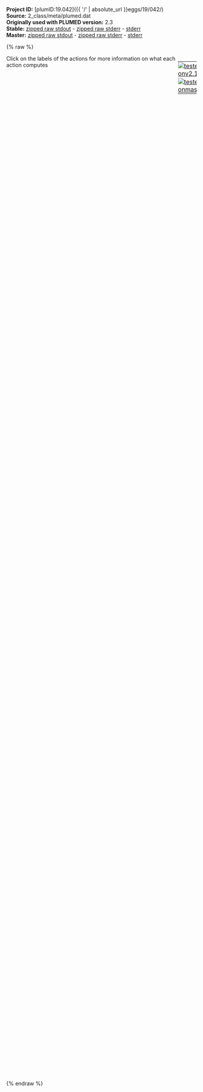**Project ID:** [plumID:19.042]({{ '/' | absolute_url }}eggs/19/042/)  
**Source:** 2_class/meta/plumed.dat  
**Originally used with PLUMED version:** 2.3  
**Stable:** [zipped raw stdout](plumed.dat.plumed.stdout.txt.zip) - [zipped raw stderr](plumed.dat.plumed.stderr.txt.zip) - [stderr](plumed.dat.plumed.stderr)  
**Master:** [zipped raw stdout](plumed.dat.plumed_master.stdout.txt.zip) - [zipped raw stderr](plumed.dat.plumed_master.stderr.txt.zip) - [stderr](plumed.dat.plumed_master.stderr)  

{% raw %}
<div style="width: 100%; float:left">
<div style="width: 90%; float:left" id="value_details_data/2_class/meta/plumed.dat"> Click on the labels of the actions for more information on what each action computes </div>
<div style="width: 10%; float:left"><table><tr><td style="padding:1px"><a href="plumed.dat.plumed.stderr"><img src="https://img.shields.io/badge/v2.10-passing-green.svg" alt="tested onv2.10" /></a></td></tr><tr><td style="padding:1px"><a href="plumed.dat.plumed_master.stderr"><img src="https://img.shields.io/badge/master-passing-green.svg" alt="tested onmaster" /></a></td></tr></table></div></div>
<pre style="width=97%;">
<span style="color:blue" class="comment">#RESTART</span>
<span class="plumedtooltip" style="color:green">UNITS<span class="right">This command sets the internal units for the code. <a href="https://www.plumed.org/doc-master/user-doc/html/_u_n_i_t_s.html" style="color:green">More details</a><i></i></span></span> <span class="plumedtooltip">LENGTH<span class="right">the units of lengths<i></i></span></span>=A <span class="plumedtooltip">TIME<span class="right">the units of time<i></i></span></span>=0.001  <span style="color:blue" class="comment">#Amstroeng, hartree, fs</span>
<br/><span style="display:none;" id="data/2_class/meta/plumed.dat">The UNITS action with label <b></b> calculates something</span><b name="data/2_class/meta/plumed.datenergy" onclick='showPath("data/2_class/meta/plumed.dat","data/2_class/meta/plumed.datenergy","data/2_class/meta/plumed.datenergy","black")'>energy</b><span style="display:none;" id="data/2_class/meta/plumed.datenergy">The ENERGY action with label <b>energy</b> calculates the following quantities:<table  align="center" frame="void" width="95%" cellpadding="5%"><tr><td width="5%"><b> Quantity </b>  </td><td width="5%"><b> Type </b>  </td><td><b> Description </b> </td></tr><tr><td width="5%">energy</td><td width="5%"><font color="black">scalar</font></td><td>the internal energy</td></tr></table></span>: <span class="plumedtooltip" style="color:green">ENERGY<span class="right">Calculate the total potential energy of the simulation box. <a href="https://www.plumed.org/doc-master/user-doc/html/_e_n_e_r_g_y.html" style="color:green">More details</a><i></i></span></span>

<br/><b name="data/2_class/meta/plumed.datd1" onclick='showPath("data/2_class/meta/plumed.dat","data/2_class/meta/plumed.datd1","data/2_class/meta/plumed.datd1","black")'>d1</b><span style="display:none;" id="data/2_class/meta/plumed.datd1">The DISTANCE action with label <b>d1</b> calculates the following quantities:<table  align="center" frame="void" width="95%" cellpadding="5%"><tr><td width="5%"><b> Quantity </b>  </td><td width="5%"><b> Type </b>  </td><td><b> Description </b> </td></tr><tr><td width="5%">d1</td><td width="5%"><font color="black">scalar</font></td><td>the DISTANCE between this pair of atoms</td></tr></table></span>: <span class="plumedtooltip" style="color:green">DISTANCE<span class="right">Calculate the distance between a pair of atoms. <a href="https://www.plumed.org/doc-master/user-doc/html/_d_i_s_t_a_n_c_e.html" style="color:green">More details</a><i></i></span></span> <span class="plumedtooltip">ATOMS<span class="right">the pair of atom that we are calculating the distance between<i></i></span></span>=1,2 <span class="plumedtooltip">NOPBC<span class="right"> ignore the periodic boundary conditions when calculating distances<i></i></span></span>
<b name="data/2_class/meta/plumed.datd2" onclick='showPath("data/2_class/meta/plumed.dat","data/2_class/meta/plumed.datd2","data/2_class/meta/plumed.datd2","black")'>d2</b><span style="display:none;" id="data/2_class/meta/plumed.datd2">The DISTANCE action with label <b>d2</b> calculates the following quantities:<table  align="center" frame="void" width="95%" cellpadding="5%"><tr><td width="5%"><b> Quantity </b>  </td><td width="5%"><b> Type </b>  </td><td><b> Description </b> </td></tr><tr><td width="5%">d2</td><td width="5%"><font color="black">scalar</font></td><td>the DISTANCE between this pair of atoms</td></tr></table></span>: <span class="plumedtooltip" style="color:green">DISTANCE<span class="right">Calculate the distance between a pair of atoms. <a href="https://www.plumed.org/doc-master/user-doc/html/_d_i_s_t_a_n_c_e.html" style="color:green">More details</a><i></i></span></span> <span class="plumedtooltip">ATOMS<span class="right">the pair of atom that we are calculating the distance between<i></i></span></span>=2,3 <span class="plumedtooltip">NOPBC<span class="right"> ignore the periodic boundary conditions when calculating distances<i></i></span></span>
<b name="data/2_class/meta/plumed.datd3" onclick='showPath("data/2_class/meta/plumed.dat","data/2_class/meta/plumed.datd3","data/2_class/meta/plumed.datd3","black")'>d3</b><span style="display:none;" id="data/2_class/meta/plumed.datd3">The DISTANCE action with label <b>d3</b> calculates the following quantities:<table  align="center" frame="void" width="95%" cellpadding="5%"><tr><td width="5%"><b> Quantity </b>  </td><td width="5%"><b> Type </b>  </td><td><b> Description </b> </td></tr><tr><td width="5%">d3</td><td width="5%"><font color="black">scalar</font></td><td>the DISTANCE between this pair of atoms</td></tr></table></span>: <span class="plumedtooltip" style="color:green">DISTANCE<span class="right">Calculate the distance between a pair of atoms. <a href="https://www.plumed.org/doc-master/user-doc/html/_d_i_s_t_a_n_c_e.html" style="color:green">More details</a><i></i></span></span> <span class="plumedtooltip">ATOMS<span class="right">the pair of atom that we are calculating the distance between<i></i></span></span>=3,4 <span class="plumedtooltip">NOPBC<span class="right"> ignore the periodic boundary conditions when calculating distances<i></i></span></span>
<b name="data/2_class/meta/plumed.datd4" onclick='showPath("data/2_class/meta/plumed.dat","data/2_class/meta/plumed.datd4","data/2_class/meta/plumed.datd4","black")'>d4</b><span style="display:none;" id="data/2_class/meta/plumed.datd4">The DISTANCE action with label <b>d4</b> calculates the following quantities:<table  align="center" frame="void" width="95%" cellpadding="5%"><tr><td width="5%"><b> Quantity </b>  </td><td width="5%"><b> Type </b>  </td><td><b> Description </b> </td></tr><tr><td width="5%">d4</td><td width="5%"><font color="black">scalar</font></td><td>the DISTANCE between this pair of atoms</td></tr></table></span>: <span class="plumedtooltip" style="color:green">DISTANCE<span class="right">Calculate the distance between a pair of atoms. <a href="https://www.plumed.org/doc-master/user-doc/html/_d_i_s_t_a_n_c_e.html" style="color:green">More details</a><i></i></span></span> <span class="plumedtooltip">ATOMS<span class="right">the pair of atom that we are calculating the distance between<i></i></span></span>=4,5 <span class="plumedtooltip">NOPBC<span class="right"> ignore the periodic boundary conditions when calculating distances<i></i></span></span>
<b name="data/2_class/meta/plumed.datd5" onclick='showPath("data/2_class/meta/plumed.dat","data/2_class/meta/plumed.datd5","data/2_class/meta/plumed.datd5","black")'>d5</b><span style="display:none;" id="data/2_class/meta/plumed.datd5">The DISTANCE action with label <b>d5</b> calculates the following quantities:<table  align="center" frame="void" width="95%" cellpadding="5%"><tr><td width="5%"><b> Quantity </b>  </td><td width="5%"><b> Type </b>  </td><td><b> Description </b> </td></tr><tr><td width="5%">d5</td><td width="5%"><font color="black">scalar</font></td><td>the DISTANCE between this pair of atoms</td></tr></table></span>: <span class="plumedtooltip" style="color:green">DISTANCE<span class="right">Calculate the distance between a pair of atoms. <a href="https://www.plumed.org/doc-master/user-doc/html/_d_i_s_t_a_n_c_e.html" style="color:green">More details</a><i></i></span></span> <span class="plumedtooltip">ATOMS<span class="right">the pair of atom that we are calculating the distance between<i></i></span></span>=5,6 <span class="plumedtooltip">NOPBC<span class="right"> ignore the periodic boundary conditions when calculating distances<i></i></span></span>
<b name="data/2_class/meta/plumed.datd6" onclick='showPath("data/2_class/meta/plumed.dat","data/2_class/meta/plumed.datd6","data/2_class/meta/plumed.datd6","black")'>d6</b><span style="display:none;" id="data/2_class/meta/plumed.datd6">The DISTANCE action with label <b>d6</b> calculates the following quantities:<table  align="center" frame="void" width="95%" cellpadding="5%"><tr><td width="5%"><b> Quantity </b>  </td><td width="5%"><b> Type </b>  </td><td><b> Description </b> </td></tr><tr><td width="5%">d6</td><td width="5%"><font color="black">scalar</font></td><td>the DISTANCE between this pair of atoms</td></tr></table></span>: <span class="plumedtooltip" style="color:green">DISTANCE<span class="right">Calculate the distance between a pair of atoms. <a href="https://www.plumed.org/doc-master/user-doc/html/_d_i_s_t_a_n_c_e.html" style="color:green">More details</a><i></i></span></span> <span class="plumedtooltip">ATOMS<span class="right">the pair of atom that we are calculating the distance between<i></i></span></span>=6,1 <span class="plumedtooltip">NOPBC<span class="right"> ignore the periodic boundary conditions when calculating distances<i></i></span></span>
<br/><b name="data/2_class/meta/plumed.datcomb1" onclick='showPath("data/2_class/meta/plumed.dat","data/2_class/meta/plumed.datcomb1","data/2_class/meta/plumed.datcomb1","black")'>comb1</b><span style="display:none;" id="data/2_class/meta/plumed.datcomb1">The COMBINE action with label <b>comb1</b> calculates the following quantities:<table  align="center" frame="void" width="95%" cellpadding="5%"><tr><td width="5%"><b> Quantity </b>  </td><td width="5%"><b> Type </b>  </td><td><b> Description </b> </td></tr><tr><td width="5%">comb1</td><td width="5%"><font color="black">scalar</font></td><td>a linear compbination</td></tr></table></span>:  <span class="plumedtooltip" style="color:green">COMBINE<span class="right">Calculate a polynomial combination of a set of other variables. <a href="https://www.plumed.org/doc-master/user-doc/html/_c_o_m_b_i_n_e.html" style="color:green">More details</a><i></i></span></span> <span class="plumedtooltip">ARG<span class="right">the values input to this function<i></i></span></span>=<b name="data/2_class/meta/plumed.datd1">d1</b>,<b name="data/2_class/meta/plumed.datd2">d2</b>,<b name="data/2_class/meta/plumed.datd3">d3</b>,<b name="data/2_class/meta/plumed.datd4">d4</b>,<b name="data/2_class/meta/plumed.datd5">d5</b>,<b name="data/2_class/meta/plumed.datd6">d6</b> <span class="plumedtooltip">COEFFICIENTS<span class="right"> the coefficients of the arguments in your function<i></i></span></span>=0.182,-0.456,0.106,-0.602,0.065,-0.617  <span class="plumedtooltip">PERIODIC<span class="right">if the output of your function is periodic then you should specify the periodicity of the function<i></i></span></span>=NO

<span class="plumedtooltip" style="color:green">UPPER_WALLS<span class="right">Defines a wall for the value of one or more collective variables, <a href="https://www.plumed.org/doc-master/user-doc/html/_u_p_p_e_r__w_a_l_l_s.html" style="color:green">More details</a><i></i></span></span> <span class="plumedtooltip">ARG<span class="right">the arguments on which the bias is acting<i></i></span></span>=<b name="data/2_class/meta/plumed.datd4">d4</b> <span class="plumedtooltip">AT<span class="right">the positions of the wall<i></i></span></span>=+5.0 <span class="plumedtooltip">KAPPA<span class="right">the force constant for the wall<i></i></span></span>=150.0  <span class="plumedtooltip">EXP<span class="right"> the powers for the walls<i></i></span></span>=2 <span class="plumedtooltip">LABEL<span class="right">a label for the action so that its output can be referenced in the input to other actions<i></i></span></span>=<b name="data/2_class/meta/plumed.datuwall_1" onclick='showPath("data/2_class/meta/plumed.dat","data/2_class/meta/plumed.datuwall_1","data/2_class/meta/plumed.datuwall_1","black")'>uwall_1</b><span style="display:none;" id="data/2_class/meta/plumed.datuwall_1">The UPPER_WALLS action with label <b>uwall_1</b> calculates the following quantities:<table  align="center" frame="void" width="95%" cellpadding="5%"><tr><td width="5%"><b> Quantity </b>  </td><td width="5%"><b> Type </b>  </td><td><b> Description </b> </td></tr><tr><td width="5%">uwall_1.bias</td><td width="5%"><font color="black">scalar</font></td><td>the instantaneous value of the bias potential</td></tr><tr><td width="5%">uwall_1.force2</td><td width="5%"><font color="black">scalar</font></td><td>the instantaneous value of the squared force due to this bias potential</td></tr></table></span>
<span class="plumedtooltip" style="color:green">UPPER_WALLS<span class="right">Defines a wall for the value of one or more collective variables, <a href="https://www.plumed.org/doc-master/user-doc/html/_u_p_p_e_r__w_a_l_l_s.html" style="color:green">More details</a><i></i></span></span> <span class="plumedtooltip">ARG<span class="right">the arguments on which the bias is acting<i></i></span></span>=<b name="data/2_class/meta/plumed.datd6">d6</b> <span class="plumedtooltip">AT<span class="right">the positions of the wall<i></i></span></span>=+5.0 <span class="plumedtooltip">KAPPA<span class="right">the force constant for the wall<i></i></span></span>=150.0  <span class="plumedtooltip">EXP<span class="right"> the powers for the walls<i></i></span></span>=2 <span class="plumedtooltip">LABEL<span class="right">a label for the action so that its output can be referenced in the input to other actions<i></i></span></span>=<b name="data/2_class/meta/plumed.datuwall_2" onclick='showPath("data/2_class/meta/plumed.dat","data/2_class/meta/plumed.datuwall_2","data/2_class/meta/plumed.datuwall_2","black")'>uwall_2</b><span style="display:none;" id="data/2_class/meta/plumed.datuwall_2">The UPPER_WALLS action with label <b>uwall_2</b> calculates the following quantities:<table  align="center" frame="void" width="95%" cellpadding="5%"><tr><td width="5%"><b> Quantity </b>  </td><td width="5%"><b> Type </b>  </td><td><b> Description </b> </td></tr><tr><td width="5%">uwall_2.bias</td><td width="5%"><font color="black">scalar</font></td><td>the instantaneous value of the bias potential</td></tr><tr><td width="5%">uwall_2.force2</td><td width="5%"><font color="black">scalar</font></td><td>the instantaneous value of the squared force due to this bias potential</td></tr></table></span>
<br/><b name="data/2_class/meta/plumed.datmetad" onclick='showPath("data/2_class/meta/plumed.dat","data/2_class/meta/plumed.datmetad","data/2_class/meta/plumed.datmetad","black")'>metad</b><span style="display:none;" id="data/2_class/meta/plumed.datmetad">The METAD action with label <b>metad</b> calculates the following quantities:<table  align="center" frame="void" width="95%" cellpadding="5%"><tr><td width="5%"><b> Quantity </b>  </td><td width="5%"><b> Type </b>  </td><td><b> Description </b> </td></tr><tr><td width="5%">metad.bias</td><td width="5%"><font color="black">scalar</font></td><td>the instantaneous value of the bias potential</td></tr></table></span>: <span class="plumedtooltip" style="color:green">METAD<span class="right">Used to performed metadynamics on one or more collective variables. <a href="https://www.plumed.org/doc-master/user-doc/html/_m_e_t_a_d.html" style="color:green">More details</a><i></i></span></span> <span class="plumedtooltip">ARG<span class="right">the labels of the scalars on which the bias will act<i></i></span></span>=<b name="data/2_class/meta/plumed.datcomb1">comb1</b> <span class="plumedtooltip">PACE<span class="right">the frequency for hill addition<i></i></span></span>=100 <span class="plumedtooltip">HEIGHT<span class="right">the heights of the Gaussian hills<i></i></span></span>=5.0 <span class="plumedtooltip">SIGMA<span class="right">the widths of the Gaussian hills<i></i></span></span>=0.2 <span class="plumedtooltip">GRID_MIN<span class="right">the lower bounds for the grid<i></i></span></span>=-15 <span class="plumedtooltip">GRID_MAX<span class="right">the upper bounds for the grid<i></i></span></span>=15 <span class="plumedtooltip">GRID_BIN<span class="right">the number of bins for the grid<i></i></span></span>=2000 <span class="plumedtooltip">FILE<span class="right"> a file in which the list of added hills is stored<i></i></span></span>=HILLS <span class="plumedtooltip">BIASFACTOR<span class="right">use well tempered metadynamics and use this bias factor<i></i></span></span>=80 <span class="plumedtooltip">TEMP<span class="right">the system temperature - this is only needed if you are doing well-tempered metadynamics<i></i></span></span>=300.0

<span class="plumedtooltip" style="color:green">FLUSH<span class="right">This command instructs plumed to flush all the open files with a user specified frequency. <a href="https://www.plumed.org/doc-master/user-doc/html/_f_l_u_s_h.html" style="color:green">More details</a><i></i></span></span> <span class="plumedtooltip">STRIDE<span class="right">the frequency with which all the open files should be flushed<i></i></span></span>=1
<span class="plumedtooltip" style="color:green">PRINT<span class="right">Print quantities to a file. <a href="https://www.plumed.org/doc-master/user-doc/html/_p_r_i_n_t.html" style="color:green">More details</a><i></i></span></span> ...
 <span class="plumedtooltip">ARG<span class="right">the labels of the values that you would like to print to the file<i></i></span></span>=<b name="data/2_class/meta/plumed.datd1">d1</b>,<b name="data/2_class/meta/plumed.datd2">d2</b>,<b name="data/2_class/meta/plumed.datd3">d3</b>,<b name="data/2_class/meta/plumed.datd4">d4</b>,<b name="data/2_class/meta/plumed.datd5">d5</b>,<b name="data/2_class/meta/plumed.datd6">d6</b>,<b name="data/2_class/meta/plumed.datcomb1">comb1</b>,<b name="data/2_class/meta/plumed.datmetad">metad.*</b>
 <span class="plumedtooltip">STRIDE<span class="right"> the frequency with which the quantities of interest should be output<i></i></span></span>=1
 <span class="plumedtooltip">FILE<span class="right">the name of the file on which to output these quantities<i></i></span></span>=COLVAR
... PRINT
</pre>
{% endraw %}
